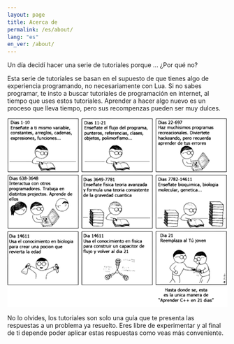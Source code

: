 ```yaml
---
layout: page
title: Acerca de
permalink: /es/about/
lang: "es"
en_ver: /about/
---
```


Un día decidí hacer una serie de tutoriales porque ... ¿Por qué no?

Esta serie de tutoriales se basan en el supuesto de que tienes algo de experiencia programando, no necesariamente con Lua.
Si no sabes programar, te insto a buscar tutoriales de programación en internet, al tiempo que uses estos tutoriales. Aprender a hacer algo nuevo es un proceso que lleva tiempo, pero sus recompenzas pueden ser muy dulces. 

![Algo asi](/assets/21dias.png)

No lo olvides, los tutoriales son solo una guía que te presenta las respuestas a un problema ya resuelto. Eres libre de experimentar y al final de ti depende poder aplicar estas respuestas como veas más conveniente.